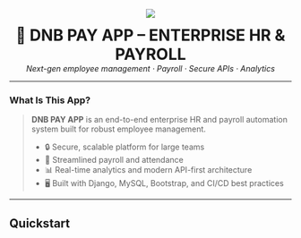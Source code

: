 <!-- Fancy Project Banner -->
<p align="center">
  <img src="https://img.shields.io/badge/DNB%20PAY%20APP–ENTERPRISE%20HR%20%26%20PAYROLL-1de9b6?style=for-the-badge&logo=databricks&logoColor=white"/>
</p>

<p align="center">
  <strong style="font-size:2em;">🚀 DNB PAY APP – ENTERPRISE HR & PAYROLL</strong>  
  <br>
  <em>Next-gen employee management · Payroll · Secure APIs · Analytics</em>
</p>

---

### What Is This App?

> **DNB PAY APP** is an end-to-end enterprise HR and payroll automation system built for robust employee management.  
> - 🔒 Secure, scalable platform for large teams  
> - 💸 Streamlined payroll and attendance  
> - 📊 Real-time analytics and modern API-first architecture  
> - 🖥️ Built with Django, MySQL, Bootstrap, and CI/CD best practices

---

## Quickstart

